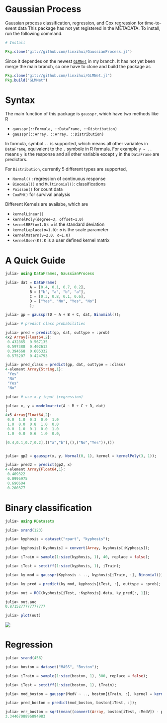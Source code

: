 # Gaussian Process

Gaussian process classification, regression, and Cox regression for time-to-event data
This package has not yet registered in the METADATA. To install, run the following command.

```julia
# Install

Pkg.clone("git://github.com/linxihui/GaussianProcess.jl")

```

Since it dependes on the newest [`GLMNet`](https://github.com/linxihui/GLMNet.jl) in my branch. It 
has not yet been merge the main branch, so one have to clone and build the package as

```julia
Pkg.clone("git://github.com/linxihui/GLMNet.jl")
Pkg.build("GLMNet")
```

# Syntax

The main function of this package is `gausspr`, which have two methods like R

- `gausspr(::Formula, ::DataFrame, ::Distribution)`
- `gausspr(::Array, ::Array, ::Distribution)`

In formula, symbol `..` is supported, which means all other variables in `DataFrame`, equivalent to
the `.` symbole in R formula. For example `y ~ ..` means `y` is the response and all other variable except `y`
in the `DataFrame` are predictors.  

For `Distribution`, currently 5 different types are supported, 
- `Normal()` : regression of continuous response 
- `Binomial()` and `Multinomial()`: classifications
- `Poisson()`  for count data
- `CoxPH()` for survival analysis

Different Kernels are availabe, which are 
- `kernelLinear()`
- `kernelPoly(degree=3, offset=1.0)`
- `kernelRBF(σ=1.0)`: `σ` is the standard deviation
- `kernelLaplace(σ=1.0)`: `σ` is the scale parameter
- `kernelMatern(ν=2.0, σ=1.0)`
- `kernelUser(K)`: `K` is a user defined kernel matrix


# A Quick Guide

```julia
julia> using DataFrames, GaussianProcess

julia> dat = DataFrame(
           A = [0.4, 0.1, 0.7, 0.2],
           B = ["b", "a", "b", "a"],
           C = [0.3, 0.8, 0.1, 0.6],
           D = ["Yes", "No", "Yes", "No"]
           );

julia> gp = gausspr(D ~ A + B + C, dat, Binomial());

julia> # predict class probabilities

julia> pred = predict(gp, dat, outtype = :prob)
4x2 Array{Float64,2}:
 0.432865  0.567135
 0.597388  0.402612
 0.394668  0.605332
 0.575207  0.424793

julia> pred_class = predict(gp, dat, outtype = :class)
4-element Array{String,1}:
 "Yes"
 "No"
 "Yes"
 "No"

julia> # use x-y input (regression)

julia> x, y = modelmatrix(A ~ B + C + D, dat)
(
4x5 Array{Float64,2}:
 0.0  1.0  0.3  0.0  1.0
 1.0  0.0  0.8  1.0  0.0
 0.0  1.0  0.1  0.0  1.0
 1.0  0.0  0.6  1.0  0.0,

[0.4,0.1,0.7,0.2],(("a","b"),(),("No","Yes")),())


julia> gp2 = gausspr(x, y, Normal(0, 1), kernel = kernelPoly(3, 1));

julia> pred2 = predict(gp2, x)
4-element Array{Float64,1}:
 0.409322
 0.0996975
 0.690604
 0.200377 
```

# Binary classification

```julia
julia> using RDatasets

julia> srand(123)

julia> kyphosis = dataset("rpart", "kyphosis");

julia> kyphosis[:Kyphosis] = convert(Array, kyphosis[:Kyphosis]);

julia> iTrain = sample(1:size(kyphosis, 1), 40, replace = false);

julia> iTest = setdiff(1:size(kyphosis, 1), iTrain);

julia> ky_mod = gausspr(Kyphosis ~ .., kyphosis[iTrain, :], Binomial());

julia> ky_pred = predict(ky_mod, kyphosis[iTest, :], outtype = :prob);

julia> out = ROC(kyphosis[iTest, :Kyphosis].data, ky_pred[:, 1]);

julia> out.auc
0.8715277777777777

julia> plot(out)
```
![](https://rawgit.com/linxihui/Misc/master/Images/GaussianProcess.jl/ROC.svg)


# Regression

```julia
julia> srand(456)

julia> boston = dataset("MASS", "Boston");

julia> iTrain = sample(1:size(boston, 1), 300, replace = false);

julia> iTest = setdiff(1:size(boston, 1), iTrain);

julia> mod_boston = gausspr(MedV ~ .., boston[iTrain, :], kernel = kernelMatern(2, 1));

julia> pred_boston = predict(mod_boston, boston[iTest, :]);

julia> err_boston = sqrt(mean((convert(Array, boston[iTest, :MedV]) - pred_boston).^2))
3.3446708896894983
```

